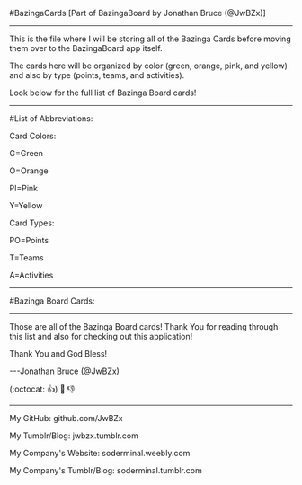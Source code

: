 #BazingaCards
[Part of BazingaBoard by Jonathan Bruce (@JwBZx)]
- - - - - - - - - -
This is the file where I will be storing all of the Bazinga Cards before moving them over to the BazingaBoard app itself.

The cards here will be organized by color (green, orange, pink, and yellow) and also by type (points, teams, and activities).

Look below for the full list of Bazinga Board cards!
- - - - - - - - - -
#List of Abbreviations:

Card Colors:

G=Green

O=Orange

PI=Pink

Y=Yellow


Card Types:

PO=Points

T=Teams

A=Activities
- - - - - - - - - -
#Bazinga Board Cards:

- - - - - - - - - -
Those are all of the Bazinga Board cards! Thank You for reading through this list and also for checking out this application!

Thank You and God Bless!

---Jonathan Bruce (@JwBZx)

(:octocat: :+1:) :crown: :-1:
- - - - - - - - - -
My GitHub: github.com/JwBZx

My Tumblr/Blog: jwbzx.tumblr.com

My Company's Website: soderminal.weebly.com

My Company's Tumblr/Blog: soderminal.tumblr.com
